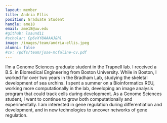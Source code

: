 ```yaml
---
layout: member
title: Andria Ellis
position: Graduate Student
handle: ame18
email: ame18@uw.edu
#github: lsaund11
#scholar: Cp6vXY8AAAAJ&hl
image: /images/team/andria-ellis.jpeg
alumni: false
#cv: /pdfs/team/jose-mcfaline-cv.pdf
---
```


I’m a Genome Sciences graduate student in the Trapnell lab. I received a B.S. in Biomedical Engineering from Boston University. While in Boston, I worked for over two years in the Bradham Lab, studying the skeletal development of sea urchins. I spent a summer on a Bioinformatics REU, working more computationally in the lab, developing an image analysis program that could track cells during development.
As a Genome Sciences student, I want to continue to grow both computationally and experimentally. I am interested in gene regulation during differentiation and development, and in new technologies to uncover networks of gene regulation.
